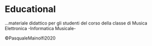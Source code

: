 # Educational
...materiale didattico per gli studenti del corso della classe di Musica Elettronica -Informatica Musicale-

©PasqualeMainolfi2020
